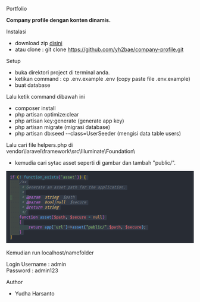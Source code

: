Portfolio
<p><b>
Company profile dengan konten dinamis.
</b></p>

Instalasi
- download zip <a href="https://codeload.github.com/yh2bae/company-profile/zip/refs/heads/master">disini</a> 
- atau clone : git clone https://github.com/yh2bae/company-profile.git

Setup
- buka direktori project di terminal anda.
- ketikan command : cp .env.example .env (copy paste file .env.example)
- buat database 

Lalu ketik command dibawah ini
- composer install
- php artisan optimize:clear 
- php artisan key:generate (generate app key)
- php artisan migrate (migrasi database)
- php artisan db:seed --class=UserSeeder (mengisi data table users)

Lalu cari file helpers.php di vendor\laravel\framework\src\Illuminate\Foundation\
- kemudia cari sytac asset seperti di gambar dan tambah "public/".

<img src="https://github.com/yh2bae/readme-image/blob/master/portfolio/setting-asset.png?raw=true">

Kemudian run localhost/namefolder


Login
Username : admin <br/>
Password : admin123

Author
- Yudha Harsanto
